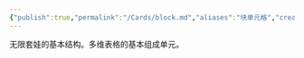 ```yaml
---
{"publish":true,"permalink":"/Cards/block.md","aliases":"块单元格","created":"2025-07-10","modified":"2025-07-10","published":"2025-07-29T23:04:04.570+08:00","cssclasses":""}
---
```



无限套娃的基本结构。多维表格的基本组成单元。

